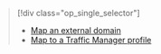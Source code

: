 > [!div class="op_single_selector"]
> * [Map an external domain](../articles/app-service-web/web-sites-custom-domain-name.md)
> * [Map to a Traffic Manager profile](../articles/app-service-web/web-sites-traffic-manager-custom-domain-name.md)
> 
>